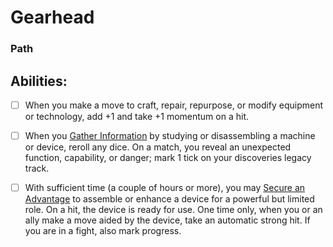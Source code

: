 # Gearhead
### Path


## Abilities:
- [ ] When you make a move to craft, repair, repurpose, or modify equipment or technology, add +1 and take +1 momentum on a hit.

- [ ] When you [Gather Information](Gather_Information.md) by studying or disassembling a machine or device, reroll any dice. On a match, you reveal an unexpected function, capability, or danger; mark 1 tick on your discoveries legacy track.

- [ ] With sufficient time (a couple of hours or more), you may [Secure an Advantage](40_Mechanics/Moves/Adventure/Secure_an_Advantage.md) to assemble or enhance a device for a powerful but limited role. On a hit, the device is ready for use. One time only, when you or an ally make a move aided by the device, take an automatic strong hit. If you are in a fight, also mark progress.

